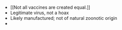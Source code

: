 - [[Not all vaccines are created equal.]]
- Legitimate virus, not a hoax
- Likely manufactured; not of natural zoonotic origin
-